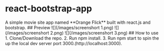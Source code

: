 <h1>react-bootstrap-app</h1>
A simple movie site app named **Orange Flick** built with react.js and bootstrap.
## Preview
![](/images/screenshort 1.png)
![](/images/screenshort 2.png)
![](/images/screenshort 3.png)
## How to use 
1. Clone/Download the repo.
2. Run npm install.
3. Run npm start to spin the up the local dev server port 3000.(http://localhost:3000).                      
